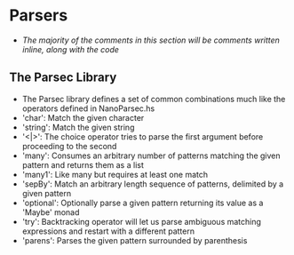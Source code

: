 # Parsers
- _The majority of the comments in this section will be comments written inline, along with the code_

## The Parsec Library
- The Parsec library defines a set of common combinations much like the operators defined in NanoParsec.hs
- 'char': Match the given character
- 'string': Match the given string
- '<|>': The choice operator tries to parse the first argument before proceeding to the second
- 'many': Consumes an arbitrary number of patterns matching the given pattern and returns them as a list
- 'many1': Like many but requires at least one match
- 'sepBy': Match an arbitrary length sequence of patterns, delimited by a given pattern
- 'optional': Optionally parse a given pattern returning its value as a 'Maybe' monad
- 'try': Backtracking operator will let us parse ambiguous matching expressions and restart with a different pattern
- 'parens': Parses the given pattern surrounded by parenthesis